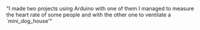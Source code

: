 "I made two projects using Arduino with one of them I managed to measure the heart rate of some people and with the other one to ventilate a `mini_dog_house'" 

